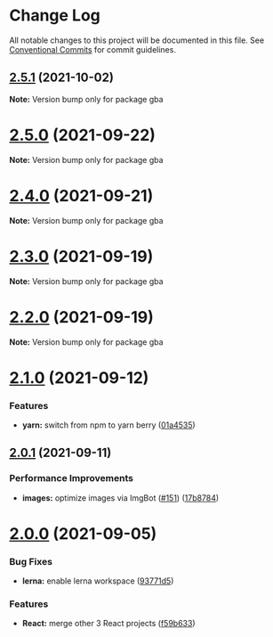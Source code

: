 # Change Log

All notable changes to this project will be documented in this file.
See [Conventional Commits](https://conventionalcommits.org) for commit guidelines.

## [2.5.1](https://github.com/sabertazimi/gba/compare/v2.5.0...v2.5.1) (2021-10-02)

**Note:** Version bump only for package gba





# [2.5.0](https://github.com/sabertazimi/gba/compare/v2.4.0...v2.5.0) (2021-09-22)

**Note:** Version bump only for package gba





# [2.4.0](https://github.com/sabertazimi/gba/compare/v2.3.0...v2.4.0) (2021-09-21)

**Note:** Version bump only for package gba





# [2.3.0](https://github.com/sabertazimi/gba/compare/v2.2.0...v2.3.0) (2021-09-19)

**Note:** Version bump only for package gba





# [2.2.0](https://github.com/sabertazimi/gba/compare/v2.1.0...v2.2.0) (2021-09-19)

**Note:** Version bump only for package gba





# [2.1.0](https://github.com/sabertazimi/gba/compare/v2.0.1...v2.1.0) (2021-09-12)


### Features

* **yarn:** switch from npm to yarn berry ([01a4535](https://github.com/sabertazimi/gba/commit/01a453550737290373c7c41cd2077fed98555a26))





## [2.0.1](https://github.com/sabertazimi/gba/compare/v2.0.0...v2.0.1) (2021-09-11)


### Performance Improvements

* **images:** optimize images via ImgBot ([#151](https://github.com/sabertazimi/gba/issues/151)) ([17b8784](https://github.com/sabertazimi/gba/commit/17b87845c8d7b69fa2e5bdcd14cbc9377bbfa727))





# [2.0.0](https://github.com/sabertazimi/gba/compare/v1.2.0...v2.0.0) (2021-09-05)


### Bug Fixes

* **lerna:** enable lerna workspace ([93771d5](https://github.com/sabertazimi/gba/commit/93771d5ad84d8fc96a66f93f0ec75a11a0fe6c65))


### Features

* **React:** merge other 3 React projects ([f59b633](https://github.com/sabertazimi/gba/commit/f59b6335439c813262cfa07bd5fdd1ebf0a02d22))
